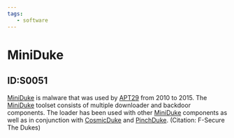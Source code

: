 ```yaml
---
tags:
   - software
---
```

# MiniDuke
## ID:S0051
[MiniDuke](software/S0051) is malware that was used by [APT29](groups/G0016) from 2010 to 2015. The [MiniDuke](software/S0051) toolset consists of multiple downloader and backdoor components. The loader has been used with other [MiniDuke](software/S0051) components as well as in conjunction with [CosmicDuke](software/S0050) and [PinchDuke](software/S0048). (Citation: F-Secure The Dukes)
